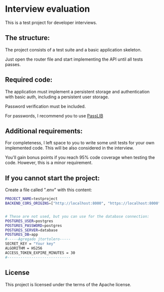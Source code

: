 # Interview evaluation

This is a test project for developer interviews.

## The structure:

The project consists of a test suite and a basic application skeleton.

Just open the router file and start implementing the API until all tests passes.

## Required code:

The application must implement a persistent storage and authentication with basic auth, including a persistent user storage.

Password verification must be included.

For passwords, I recommend you to use [PassLIB](https://passlib.readthedocs.io/en/stable/)

## Additional requirements:

For completeness, I left space to you to write some unit tests for your own implemented code. This will be also considered in the interview.

You'll gain bonus points if you reach 95% code coverage when testing the code. However, this is a minor requirement.

## If you cannot start the project:

Create a file called ".env" with this content:

```bash
PROJECT_NAME=testproject
BACKEND_CORS_ORIGINS=["http://localhost:8000", "https://localhost:8000", "http://localhost", "https://localhost"]


# These are not used, but you can use for the database connection:
POSTGRES_USER=postgres
POSTGRES_PASSWORD=postgres
POSTGRES_SERVER=database
POSTGRES_DB=app
#-----Agregado jtortolero-----
SECRET_KEY = "Your key"
ALGORITHM = HS256
ACCESS_TOKEN_EXPIRE_MINUTES = 30
#-----------------------------
```

## License

This project is licensed under the terms of the Apache license.
